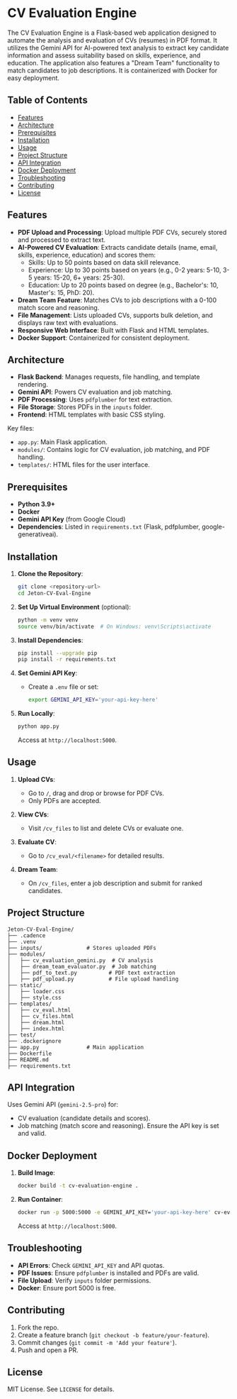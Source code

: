 

# CV Evaluation Engine

The CV Evaluation Engine is a Flask-based web application designed to automate the analysis and evaluation of CVs (resumes) in PDF format. It utilizes the Gemini API for AI-powered text analysis to extract key candidate information and assess suitability based on skills, experience, and education. The application also features a "Dream Team" functionality to match candidates to job descriptions. It is containerized with Docker for easy deployment.

## Table of Contents
- [Features](#features)
- [Architecture](#architecture)
- [Prerequisites](#prerequisites)
- [Installation](#installation)
- [Usage](#usage)
- [Project Structure](#project-structure)
- [API Integration](#api-integration)
- [Docker Deployment](#docker-deployment)
- [Troubleshooting](#troubleshooting)
- [Contributing](#contributing)
- [License](#license)

## Features
- **PDF Upload and Processing**: Upload multiple PDF CVs, securely stored and processed to extract text.
- **AI-Powered CV Evaluation**: Extracts candidate details (name, email, skills, experience, education) and scores them:
  - Skills: Up to 50 points based on data skill relevance.
  - Experience: Up to 30 points based on years (e.g., 0-2 years: 5-10, 3-5 years: 15-20, 6+ years: 25-30).
  - Education: Up to 20 points based on degree (e.g., Bachelor's: 10, Master's: 15, PhD: 20).
- **Dream Team Feature**: Matches CVs to job descriptions with a 0-100 match score and reasoning.
- **File Management**: Lists uploaded CVs, supports bulk deletion, and displays raw text with evaluations.
- **Responsive Web Interface**: Built with Flask and HTML templates.
- **Docker Support**: Containerized for consistent deployment.

## Architecture
- **Flask Backend**: Manages requests, file handling, and template rendering.
- **Gemini API**: Powers CV evaluation and job matching.
- **PDF Processing**: Uses `pdfplumber` for text extraction.
- **File Storage**: Stores PDFs in the `inputs` folder.
- **Frontend**: HTML templates with basic CSS styling.

Key files:
- `app.py`: Main Flask application.
- `modules/`: Contains logic for CV evaluation, job matching, and PDF handling.
- `templates/`: HTML files for the user interface.

## Prerequisites
- **Python 3.9+**
- **Docker**
- **Gemini API Key** (from Google Cloud)
- **Dependencies**: Listed in `requirements.txt` (Flask, pdfplumber, google-generativeai).

## Installation
1. **Clone the Repository**:
   ```bash
   git clone <repository-url>
   cd Jeton-CV-Eval-Engine
   ```

2. **Set Up Virtual Environment** (optional):
   ```bash
   python -m venv venv
   source venv/bin/activate  # On Windows: venv\Scripts\activate
   ```

3. **Install Dependencies**:
   ```bash
   pip install --upgrade pip
   pip install -r requirements.txt
   ```

4. **Set Gemini API Key**:
   - Create a `.env` file or set:
     ```bash
     export GEMINI_API_KEY='your-api-key-here'
     ```

5. **Run Locally**:
   ```bash
   python app.py
   ```
   Access at `http://localhost:5000`.

## Usage
1. **Upload CVs**:
   - Go to `/`, drag and drop or browse for PDF CVs.
   - Only PDFs are accepted.

2. **View CVs**:
   - Visit `/cv_files` to list and delete CVs or evaluate one.

3. **Evaluate CV**:
   - Go to `/cv_eval/<filename>` for detailed results.

4. **Dream Team**:
   - On `/cv_files`, enter a job description and submit for ranked candidates.

## Project Structure
```
Jeton-CV-Eval-Engine/
├── .cadence
├── .venv
├── inputs/              # Stores uploaded PDFs
├── modules/
│   ├── cv_evaluation_gemini.py  # CV analysis
│   ├── dream_team_evaluator.py  # Job matching
│   ├── pdf_to_text.py          # PDF text extraction
│   ├── pdf_upload.py           # File upload handling
├── static/
│   ├── loader.css
│   ├── style.css
├── templates/
│   ├── cv_eval.html
│   ├── cv_files.html
│   ├── dream.html
│   ├── index.html
├── test/
├── .dockerignore
├── app.py               # Main application
├── Dockerfile
├── README.md
├── requirements.txt
```

## API Integration
Uses Gemini API (`gemini-2.5-pro`) for:
- CV evaluation (candidate details and scores).
- Job matching (match score and reasoning).
Ensure the API key is set and valid.

## Docker Deployment
1. **Build Image**:
   ```bash
   docker build -t cv-evaluation-engine .
   ```

2. **Run Container**:
   ```bash
   docker run -p 5000:5000 -e GEMINI_API_KEY='your-api-key-here' cv-evaluation-engine
   ```
   Access at `http://localhost:5000`.

## Troubleshooting
- **API Errors**: Check `GEMINI_API_KEY` and API quotas.
- **PDF Issues**: Ensure `pdfplumber` is installed and PDFs are valid.
- **File Upload**: Verify `inputs` folder permissions.
- **Docker**: Ensure port 5000 is free.

## Contributing
1. Fork the repo.
2. Create a feature branch (`git checkout -b feature/your-feature`).
3. Commit changes (`git commit -m 'Add your feature'`).
4. Push and open a PR.

## License
MIT License. See `LICENSE` for details.

